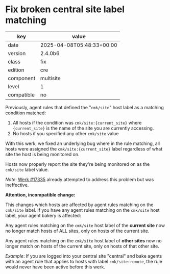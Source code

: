 [//]: # (werk v2)
# Fix broken central site label matching

key        | value
---------- | ---
date       | 2025-04-08T05:48:33+00:00
version    | 2.4.0b6
class      | fix
edition    | cre
component  | multisite
level      | 1
compatible | no

Previously, agent rules that defined the "`cmk/site`" host label as a
matching condition matched:

1. All hosts if the condition was `cmk/site:{current_site}` where
   `{current_site}` is the name of the site you are currently accessing.
2. No hosts if you specified any other `cmk/site` value

With this werk, we fixed an underlying bug where in the rule matching,
all hosts were assigned the `cmk/site:{current_site}` label regardless
of what site the host is being monitored on.

Hosts now properly report the site they're being monitored on as the
`cmk/site` label value.

*Note*: [Werk #17335](https://checkmk.com/werk/17335) already attempted to address this problem but was
ineffective.

**Attention, incompatible change:**

This changes which hosts are affected by agent rules matching on the
`cmk/site` label. If you have any agent rules matching on the `cmk/site`
host label, your agent bakery is affected:

Any agent rules matching on the `cmk/site` host label of the
**current site** now no longer match hosts of ALL sites, only on hosts
of the current site.

Any agent rules matching on the `cmk/site` host label of
**other sites** now no longer match on hosts of the current site, only
on hosts of that other site.

*Example*: If you are logged into your central site "central" and bake
agents with an agent rule that applies to hosts with label
`cmk/site:remote`, the rule would never have been active before this
werk.
